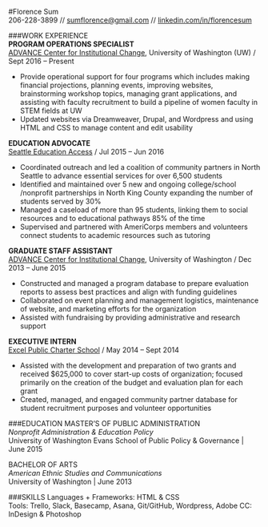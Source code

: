 #Florence Sum  
206-228-3899 // [sumflorence@gmail.com](mailto:sumflorence@gmail.com "Email Me") // [linkedin.com/in/florencesum](https://www.linkedin.com/in/florencesum "Florence's LinkedIn")


###WORK EXPERIENCE  
**PROGRAM OPERATIONS SPECIALIST**  
[ADVANCE Center for Institutional Change](advance.washington.edu), University of Washington (UW) / Sept 2016 – Present     
-	Provide operational support for four programs which includes making financial projections, planning events, improving websites, brainstorming workshop topics, managing grant applications, and assisting with faculty recruitment to build a pipeline of women faculty in STEM fields at UW  
- Updated websites via Dreamweaver, Drupal, and Wordpress and using HTML and CSS to manage content and edit usability

**EDUCATION ADVOCATE**  
[Seattle Education Access](www.seattleeducationaccess.org) / Jul 2015 – Jun 2016  
-	Coordinated outreach and led a coalition of community partners in North Seattle to advance essential services for over 6,500 students
-	Identified and maintained over 5 new and ongoing college/school /nonprofit partnerships in North King County expanding the number of students served by 30% 
-	Managed a caseload of more than 95 students, linking them to social resources and to educational pathways 85% of the time
-	Supervised and partnered with AmeriCorps members and volunteers connect students to academic resources such as tutoring

**GRADUATE STAFF ASSISTANT**  
[ADVANCE Center for Institutional Change](advance.washington.edu), University of Washington / Dec 2013 – June 2015  
-	Constructed and managed a program database to prepare evaluation reports to assess best practices and align with funding guidelines 
-	Collaborated on event planning and management logistics, maintenance of website, and marketing efforts for the organization
-	Assisted with fundraising by providing administrative and research support 

**EXECUTIVE INTERN**  
[Excel Public Charter School](excelwa.org) / May 2014 – Sept 2014  
-	Assisted with the development and preparation of two grants and received $625,000 to cover start-up costs of organization; focused primarily on the creation of the budget and evaluation plan for each grant
-	Created, managed, and engaged community partner database for student recruitment purposes and volunteer opportunities 


###EDUCATION
MASTER’S OF PUBLIC ADMINISTRATION  
_Nonprofit Administration & Education Policy_  
University of Washington Evans School of Public Policy & Governance | June 2015

BACHELOR OF ARTS  
_American Ethnic Studies and Communications_  
University of Washington | June 2013

###SKILLS
Languages + Frameworks: HTML & CSS  
Tools: Trello, Slack, Basecamp, Asana, Git/GitHub, Wordpress, Adobe CC: InDesign & Photoshop
